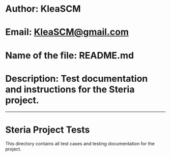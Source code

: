 # Author: KleaSCM
# Email: KleaSCM@gmail.com
# Name of the file: README.md
# Description: Test documentation and instructions for the Steria project.

---

# Steria Project Tests

This directory contains all test cases and testing documentation for the project. 